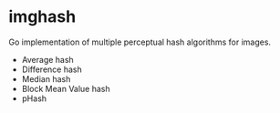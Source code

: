 # imghash
Go implementation of multiple perceptual hash algorithms for images.

* Average hash
* Difference hash
* Median hash
* Block Mean Value hash
* pHash
